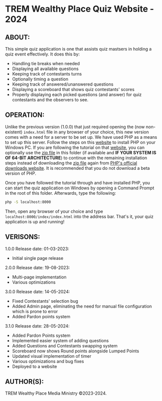 # TREM Wealthy Place Quiz Website - 2024

## ABOUT:

This simple quiz application is one that assists quiz mastsers in holding a quiz event effectively. It does this by:

-   Handling tie breaks when needed
-   Displaying all available questions
-   Keeping track of contestants turns
-   Optionally timing a question
-   Keeping track of answered/unanswered questions
-   Displaying a scoreboard that shows quiz contestants' scores
-   Properly displaying each picked questions (and answer) for quiz contestants and the observers to see.

## OPERATION:

Unlike the previous version (1.0.0) that just required opening the (now non-existent) `index.html` file in any browser of your choice, this new version comes with a need for a server to be set up. We have used PHP as a means to set up this server. Follow the steps on this [website](https://www.geeksforgeeks.org/how-to-install-php-in-windows-10/) to install PHP on your Windows PC. If you are following the tutorial on that [website](https://www.geeksforgeeks.org/how-to-install-php-in-windows-10/), you can optionally use the [zip file](./php-8.2.9-nts-Win32-vs16-x64.zip) in this folder (if available and **IF YOUR SYSTEM IS OF 64-BIT ARCHITECTURE**) to continue with the remaining installation steps instead of downloading the [zip file](./php-8.2.9-nts-Win32-vs16-x64.zip) again from [PHP's official downloads website](https://www.php.net/downloads). It is recommended that you do not download a beta version of PHP.

Once you have followed the tutorial through and have installed PHP, you can start the quiz application on Windows by opening a Command Prompt in the root of this folder. Afterwards, type the following:

```cmd
php -S localhost:8000
```

Then, open any browser of your choice and type `localhost:8000/index/index.html` into the address bar. That's it, your quiz application is up and running!

## VERISONS:

1.0.0 Release date: 01-03-2023:

-   Initial single page release

2.0.0 Release date: 19-08-2023:

-   Multi-page implementation
-   Various optimizations

3.0.0 Release date: 14-05-2024:

-   Fixed Contestants' selection bug
-   Added Admin page, eliminating the need for manual file configuration which is prone to error
-   Added Pardon points system

3.1.0 Release date: 28-05-2024:

-   Added Pardon Points system
-   Implemented easier system of adding questions
-   Added Questions and Contestants swapping system
-   Scoreboard now shows Round points alongside Lumped Points
-   Updated visual implementation of timer
-   Various optimizations and bug fixes
-   Deployed to a website

## AUTHOR(S):

TREM Wealthy Place Media Ministry ©2023-2024.

